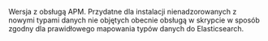 Wersja z obsługą APM. Przydatne dla instalacji nienadzorowanych z nowymi typami danych nie objętych obecnie obsługą w skrypcie w sposób zgodny dla prawidłowego mapowania typów danych do Elasticsearch.